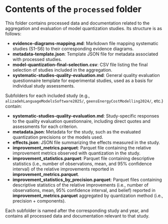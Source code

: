 # Contents of the `processed` folder

This folder contains processed data and documentation related to the aggregation and evaluation of model quantization studies. Its structure is as follows:

- **evidence-diagrams-mapping.md**: Markdown file mapping systematic studies (S1–S6) to their corresponding evidence diagrams.
- **metadata-template.json**: Template JSON file for metadata associated with processed studies.
- **model-quantization-final-selection.csv**: CSV file listing the final selection of studies included in the aggregation.
- **systematic-studies-quality-evaluation.md**: General quality evaluation questionnaire template for experimental studies, used as a basis for individual study assessments.

Subfolders for each included study (e.g., `alizadehLanguageModelsSoftware2025/`, `geensEnergyCostModelling2024/`, etc.) contain:

- **systematic-studies-quality-evaluation.md**: Study-specific responses to the quality evaluation questionnaire, including direct quotes and assessments for each criterion.
- **metadata.json**: Metadata for the study, such as the evaluated quantization precisions or the models used.
- **effects.json**: JSON file summarizing the effects measured in the study.
- **improvement_metrics.parquet**: Parquet file containing the relative improvement metrics observed with quantization in the study.
- **improvement_statistics.parquet**: Parquet file containing descriptive statistics (i.e., number of observations, mean, and 95% confidence interval) of the relative improvements reported in **improvement_metrics.parquet**.
- **improvement_statistics_by_precision.parquet**: Parquet files containing descriptive statistics of the relative improvements (i.e., number of observations, mean, 95% confidence interval, and belief) reported in **improvement_metrics.parquet** aggregated by quantization method (i.e., precision + components).

Each subfolder is named after the corresponding study and year, and contains all processed data and documentation relevant to that study.